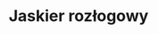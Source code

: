 ---
title: 'Jaskier rozłogowy'
latina: '(Ranunculus repens)'
pubDate: 'Jun 01 2025'
mainImage: 'jaskier_rozlogowy_gfrywf'
level1: 'rośliny naczyniowe'
level2: 'jaskrowce'
level3: 'jaskrowate'
level4: 'jaskier'
flowertime: 'maj - wrzesień'
where: 'Występuje naturalnie w Azji, Europie i Afryce Północnej. Ponadto został zawleczony na Makaronezję, Maskareny, do Ameryki Północnej, Australii i Nowej Zelandii. W Polsce jest pospolity na całym obszarze.'
---